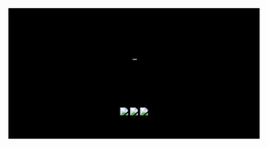 <div align="center" style="background-color:black; padding:30px;">

<img src="images/lb-intro.gif">

<br>
<br> 
<!--
 <a href="https://youtu.be/z3Pzfi476HI"><img src="images/ludo-japan.png" width="600px"></a>


<br> 

<a href="https://api.daily.dev/get?r=ludovicobesana"><img src="https://api.daily.dev/devcards/b76f8f7e77b54226a173263723071d95.png?r=qx9" width="250" alt="Ludovico Besana's Dev Card"/></a>  

<br> 
 
[![Ludovico Besana's wakatime stats](https://github-readme-stats.vercel.app/api/wakatime?username=ludovicobesana&theme=dark)](https://github.com/anuraghazra/github-readme-stats) -->

 
###### Reach me on:

<!-- [![](https://img.shields.io/badge/-Facebook-informational?style=for-the-badge&logo=facebook&logoColor=white&color=3b5998)](https://facebook.com/ludovicobesana.profiloprivato)
[![](https://img.shields.io/badge/-Twitter-informational?style=for-the-badge&logo=twitter&logoColor=white&color=00aced)](https://twitter.com/ludovicobesana) -->
[![](https://img.shields.io/badge/-Instagram-informational?style=for-the-badge&logo=instagram&logoColor=white&color=C13584)](https://www.instagram.com/ludovicobesana/)
[![](https://img.shields.io/badge/-Linkedin-informational?style=for-the-badge&logo=linkedin&logoColor=white&color=2867B2)](https://linkedin.com/in/ludovicobesana)
[![](https://img.shields.io/badge/-Discord-informational?style=for-the-badge&logo=discord&logoColor=white&color=7289da)](https://discord.gg/UDyWrds)

  

  
<!--

# Ludovico Besana 👾

## Projects










## About me
<img align="center" width="100" height="100" src="images/lb-octocat.gif">

<!-- Tech Backpack 





#### Contact  -->



</div>



<!-- # Ludovico Besana 

"If you do one thing, do it to your full potential. If it goes well, move on to the next one, if it goes wrong who cares" 💪🏻

[![](https://img.shields.io/badge/OS-PopOS-informational?style=flat&logo=linux&logoColor=white&color=42B5C3)](https://pop.system76.com/)
[![](https://img.shields.io/badge/Code-Python-informational?style=flat&logo=python&logoColor=white&color=FFDA4B)](https://www.python.org/)
[![](https://img.shields.io/badge/Editor-Atom-informational?style=flat&logo=atom&logoColor=white&color=8DCF8C)](https://atom.io/)

[![](https://img.shields.io/badge/-Facebook-informational?style=for-the-badge&logo=facebook&logoColor=white&color=3b5998)](https://facebook.com/ludovicobesana.profiloprivato)
[![](https://img.shields.io/badge/-Twitter-informational?style=for-the-badge&logo=twitter&logoColor=white&color=00aced)](https://twitter.com/ludovicobesana)
[![](https://img.shields.io/badge/-Instagram-informational?style=for-the-badge&logo=instagram&logoColor=white&color=C13584)](https://instagram.com/ludovicobesana)
[![](https://img.shields.io/badge/-Linkedin-informational?style=for-the-badge&logo=linkedin&logoColor=white&color=2867B2)](https://linkedin.com/in/ludovicobesana)

[![](https://img.shields.io/badge/-Discord-informational?style=for-the-badge&logo=discord&logoColor=white&color=7289da)](https://discord.gg/UDyWrds)


--- -->


<!-- ## Coding Bunker

<a href="https://www.codingbunker.it"><img src="images/codingbunker.png" alt="Coding Bunker"></a> -->


<!-- ## Guides

- 
- 
- -->


<!-- ### Donate


[![Donate Paypal](https://img.shields.io/badge/donate-paypal-005EA6.svg?style=for-the-badge&logo=paypal)](https://www.paypal.me/ludovicobesana) ![Donate Github Sponsors](https://img.shields.io/badge/donate-sponsors-ea4aaa.svg?style=for-the-badge&logo=github) -->

<!-- GH STATS -->
